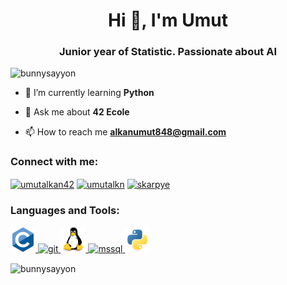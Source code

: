 <h1 align="center">Hi 👋, I'm Umut</h1>
<h3 align="center">Junior year of Statistic. Passionate about AI</h3>

<p align="left"> <img src="https://komarev.com/ghpvc/?username=bunnysayyon&label=Profile%20views&color=0e75b6&style=flat" alt="bunnysayyon" /> </p>

- 🌱 I’m currently learning **Python**

- 💬 Ask me about **42 Ecole**

- 📫 How to reach me **alkanumut848@gmail.com**

<h3 align="left">Connect with me:</h3>
<p align="left">
<a href="https://linkedin.com/in/umutalkan42" target="blank"><img align="center" src="https://raw.githubusercontent.com/rahuldkjain/github-profile-readme-generator/master/src/images/icons/Social/linked-in-alt.svg" alt="umutalkan42" height="30" width="40" /></a>
<a href="https://kaggle.com/umutalkn" target="blank"><img align="center" src="https://raw.githubusercontent.com/rahuldkjain/github-profile-readme-generator/master/src/images/icons/Social/kaggle.svg" alt="umutalkn" height="30" width="40" /></a>
<a href="https://www.leetcode.com/skarpye" target="blank"><img align="center" src="https://raw.githubusercontent.com/rahuldkjain/github-profile-readme-generator/master/src/images/icons/Social/leet-code.svg" alt="skarpye" height="30" width="40" /></a>
</p>

<h3 align="left">Languages and Tools:</h3>
<p align="left"> <a href="https://www.cprogramming.com/" target="_blank" rel="noreferrer"> <img src="https://raw.githubusercontent.com/devicons/devicon/master/icons/c/c-original.svg" alt="c" width="40" height="40"/> </a> <a href="https://git-scm.com/" target="_blank" rel="noreferrer"> <img src="https://www.vectorlogo.zone/logos/git-scm/git-scm-icon.svg" alt="git" width="40" height="40"/> </a> <a href="https://www.linux.org/" target="_blank" rel="noreferrer"> <img src="https://raw.githubusercontent.com/devicons/devicon/master/icons/linux/linux-original.svg" alt="linux" width="40" height="40"/> </a> <a href="https://www.microsoft.com/en-us/sql-server" target="_blank" rel="noreferrer"> <img src="https://www.svgrepo.com/show/303229/microsoft-sql-server-logo.svg" alt="mssql" width="40" height="40"/> </a> <a href="https://www.python.org" target="_blank" rel="noreferrer"> <img src="https://raw.githubusercontent.com/devicons/devicon/master/icons/python/python-original.svg" alt="python" width="40" height="40"/> </a> </p>

<p><img align="center" src="https://github-readme-stats.vercel.app/api/top-langs?username=bunnysayyon&show_icons=true&locale=en&layout=compact" alt="bunnysayyon" /></p>
